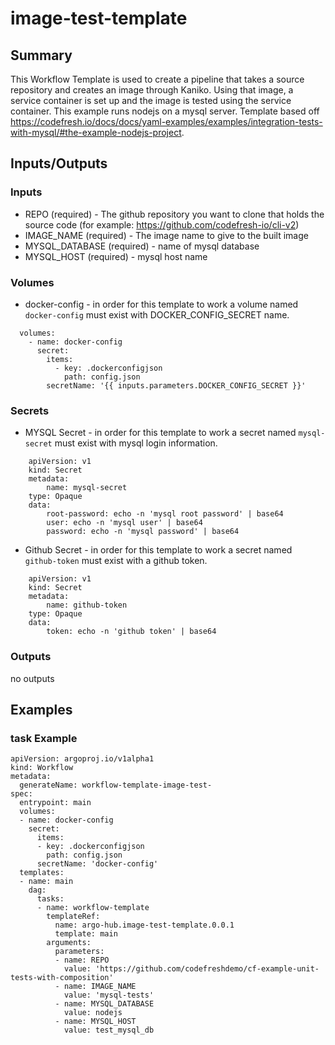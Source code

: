 # image-test-template

## Summary
This Workflow Template is used to create a pipeline that takes a source repository and creates an image through Kaniko. Using that image, a service container is set up and the image is tested using the service container. This example runs nodejs on a mysql server. Template based off https://codefresh.io/docs/docs/yaml-examples/examples/integration-tests-with-mysql/#the-example-nodejs-project.

## Inputs/Outputs

### Inputs
* REPO (required) - The github repository you want to clone that holds the source code (for example: https://github.com/codefresh-io/cli-v2)
* IMAGE_NAME (required) - The image name to give to the built image
* MYSQL_DATABASE (required) - name of mysql database
* MYSQL_HOST (required) - mysql host name


### Volumes 
* docker-config - in order for this template to work a volume named `docker-config` must exist with DOCKER_CONFIG_SECRET name.
```
  volumes:
    - name: docker-config
      secret:
        items:
          - key: .dockerconfigjson
            path: config.json
        secretName: '{{ inputs.parameters.DOCKER_CONFIG_SECRET }}'
```

### Secrets
* MYSQL Secret - in order for this template to work a secret named `mysql-secret` must exist with mysql login information.
```
    apiVersion: v1
    kind: Secret
    metadata:
        name: mysql-secret
    type: Opaque
    data:
        root-password: echo -n 'mysql root password' | base64
        user: echo -n 'mysql user' | base64
        password: echo -n 'mysql password' | base64
```

* Github Secret - in order for this template to work a secret named `github-token` must exist with a github token.
```
    apiVersion: v1
    kind: Secret
    metadata:
        name: github-token
    type: Opaque
    data:
        token: echo -n 'github token' | base64
```

### Outputs
no outputs

## Examples

### task Example
```
apiVersion: argoproj.io/v1alpha1
kind: Workflow
metadata:
  generateName: workflow-template-image-test-
spec:
  entrypoint: main
  volumes:
  - name: docker-config
    secret:
      items:
      - key: .dockerconfigjson
        path: config.json
      secretName: 'docker-config'
  templates:
  - name: main
    dag:
      tasks:
      - name: workflow-template
        templateRef:
          name: argo-hub.image-test-template.0.0.1
          template: main
        arguments:
          parameters:
          - name: REPO
            value: 'https://github.com/codefreshdemo/cf-example-unit-tests-with-composition'
          - name: IMAGE_NAME
            value: 'mysql-tests'
          - name: MYSQL_DATABASE
            value: nodejs
          - name: MYSQL_HOST
            value: test_mysql_db
```